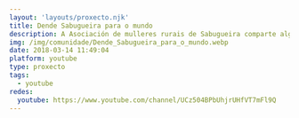 ```yaml
---
layout: 'layouts/proxecto.njk'
title: Dende Sabugueira para o mundo
description: A Asociación de mulleres rurais de Sabugueira comparte algunhas das súas actividades para mostrar diversas accións de lecer que realizan no Local Sociocultural de Lavacolla. Un espazo para compartir coñecementos e practicar a sororidade.
img: /img/comunidade/Dende_Sabugueira_para_o_mundo.webp
date: 2018-03-14 11:49:04
platform: youtube
type: proxecto
tags:
  - youtube
redes:
  youtube: https://www.youtube.com/channel/UCz504BPbUhjrUHfVT7mFl9Q
---
```

